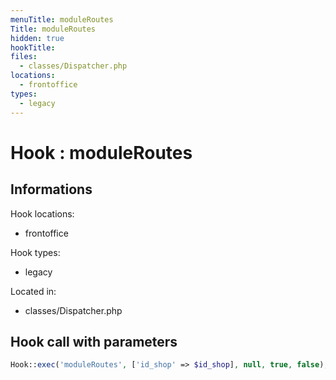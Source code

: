 ```yaml
---
menuTitle: moduleRoutes
Title: moduleRoutes
hidden: true
hookTitle: 
files:
  - classes/Dispatcher.php
locations:
  - frontoffice
types:
  - legacy
---
```


# Hook : moduleRoutes

## Informations

Hook locations: 
  - frontoffice

Hook types: 
  - legacy

Located in: 
  - classes/Dispatcher.php

## Hook call with parameters

```php
Hook::exec('moduleRoutes', ['id_shop' => $id_shop], null, true, false);
```